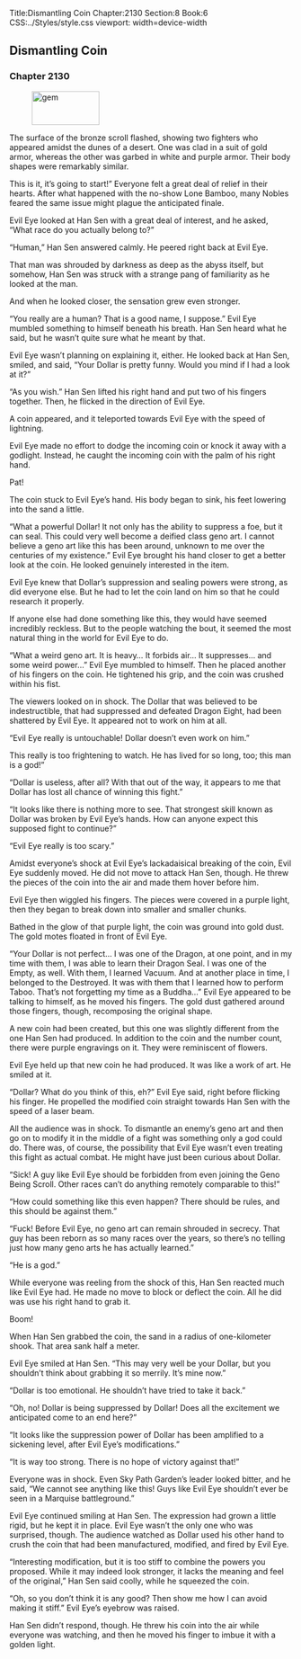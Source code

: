 Title:Dismantling Coin 
Chapter:2130 
Section:8 
Book:6 
CSS:../Styles/style.css 
viewport: width=device-width
  
## Dismantling Coin
### Chapter 2130 
<figure>
	<img src="../Images/gem.gif" alt="gem" id="gem" width="120" height="60" />
</figure>
  

  
  The surface of the bronze scroll flashed, showing two fighters who appeared amidst the dunes of a desert. One was clad in a suit of gold armor, whereas the other was garbed in white and purple armor. Their body shapes were remarkably similar.

This is it, it’s going to start!” Everyone felt a great deal of relief in their hearts. After what happened with the no-show Lone Bamboo, many Nobles feared the same issue might plague the anticipated finale.

Evil Eye looked at Han Sen with a great deal of interest, and he asked, “What race do you actually belong to?”

“Human,” Han Sen answered calmly. He peered right back at Evil Eye.

That man was shrouded by darkness as deep as the abyss itself, but somehow, Han Sen was struck with a strange pang of familiarity as he looked at the man.

And when he looked closer, the sensation grew even stronger.

“You really are a human? That is a good name, I suppose.” Evil Eye mumbled something to himself beneath his breath. Han Sen heard what he said, but he wasn’t quite sure what he meant by that.

Evil Eye wasn’t planning on explaining it, either. He looked back at Han Sen, smiled, and said, “Your Dollar is pretty funny. Would you mind if I had a look at it?”

“As you wish.” Han Sen lifted his right hand and put two of his fingers together. Then, he flicked in the direction of Evil Eye.

A coin appeared, and it teleported towards Evil Eye with the speed of lightning.

Evil Eye made no effort to dodge the incoming coin or knock it away with a godlight. Instead, he caught the incoming coin with the palm of his right hand.

Pat!

The coin stuck to Evil Eye’s hand. His body began to sink, his feet lowering into the sand a little.

“What a powerful Dollar! It not only has the ability to suppress a foe, but it can seal. This could very well become a deified class geno art. I cannot believe a geno art like this has been around, unknown to me over the centuries of my existence.” Evil Eye brought his hand closer to get a better look at the coin. He looked genuinely interested in the item.

Evil Eye knew that Dollar’s suppression and sealing powers were strong, as did everyone else. But he had to let the coin land on him so that he could research it properly.

If anyone else had done something like this, they would have seemed incredibly reckless. But to the people watching the bout, it seemed the most natural thing in the world for Evil Eye to do.

“What a weird geno art. It is heavy… It forbids air… It suppresses… and some weird power…” Evil Eye mumbled to himself. Then he placed another of his fingers on the coin. He tightened his grip, and the coin was crushed within his fist.

The viewers looked on in shock. The Dollar that was believed to be indestructible, that had suppressed and defeated Dragon Eight, had been shattered by Evil Eye. It appeared not to work on him at all.

“Evil Eye really is untouchable! Dollar doesn’t even work on him.”

This really is too frightening to watch. He has lived for so long, too; this man is a god!”

“Dollar is useless, after all? With that out of the way, it appears to me that Dollar has lost all chance of winning this fight.”

“It looks like there is nothing more to see. That strongest skill known as Dollar was broken by Evil Eye’s hands. How can anyone expect this supposed fight to continue?”

“Evil Eye really is too scary.”

Amidst everyone’s shock at Evil Eye’s lackadaisical breaking of the coin, Evil Eye suddenly moved. He did not move to attack Han Sen, though. He threw the pieces of the coin into the air and made them hover before him.

Evil Eye then wiggled his fingers. The pieces were covered in a purple light, then they began to break down into smaller and smaller chunks.

Bathed in the glow of that purple light, the coin was ground into gold dust. The gold motes floated in front of Evil Eye.

“Your Dollar is not perfect… I was one of the Dragon, at one point, and in my time with them, I was able to learn their Dragon Seal. I was one of the Empty, as well. With them, I learned Vacuum. And at another place in time, I belonged to the Destroyed. It was with them that I learned how to perform Taboo. That’s not forgetting my time as a Buddha…” Evil Eye appeared to be talking to himself, as he moved his fingers. The gold dust gathered around those fingers, though, recomposing the original shape.

A new coin had been created, but this one was slightly different from the one Han Sen had produced. In addition to the coin and the number count, there were purple engravings on it. They were reminiscent of flowers.

Evil Eye held up that new coin he had produced. It was like a work of art. He smiled at it.

“Dollar? What do you think of this, eh?” Evil Eye said, right before flicking his finger. He propelled the modified coin straight towards Han Sen with the speed of a laser beam.

All the audience was in shock. To dismantle an enemy’s geno art and then go on to modify it in the middle of a fight was something only a god could do. There was, of course, the possibility that Evil Eye wasn’t even treating this fight as actual combat. He might have just been curious about Dollar.

“Sick! A guy like Evil Eye should be forbidden from even joining the Geno Being Scroll. Other races can’t do anything remotely comparable to this!”

“How could something like this even happen? There should be rules, and this should be against them.”

“Fuck! Before Evil Eye, no geno art can remain shrouded in secrecy. That guy has been reborn as so many races over the years, so there’s no telling just how many geno arts he has actually learned.”

“He is a god.”

While everyone was reeling from the shock of this, Han Sen reacted much like Evil Eye had. He made no move to block or deflect the coin. All he did was use his right hand to grab it.

Boom!

When Han Sen grabbed the coin, the sand in a radius of one-kilometer shook. That area sank half a meter.

Evil Eye smiled at Han Sen. “This may very well be your Dollar, but you shouldn’t think about grabbing it so merrily. It’s mine now.”

“Dollar is too emotional. He shouldn’t have tried to take it back.”

“Oh, no! Dollar is being suppressed by Dollar! Does all the excitement we anticipated come to an end here?”

“It looks like the suppression power of Dollar has been amplified to a sickening level, after Evil Eye’s modifications.”

“It is way too strong. There is no hope of victory against that!”

Everyone was in shock. Even Sky Path Garden’s leader looked bitter, and he said, “We cannot see anything like this! Guys like Evil Eye shouldn’t ever be seen in a Marquise battleground.”

Evil Eye continued smiling at Han Sen. The expression had grown a little rigid, but he kept it in place. Evil Eye wasn’t the only one who was surprised, though. The audience watched as Dollar used his other hand to crush the coin that had been manufactured, modified, and fired by Evil Eye.

“Interesting modification, but it is too stiff to combine the powers you proposed. While it may indeed look stronger, it lacks the meaning and feel of the original,” Han Sen said coolly, while he squeezed the coin.

“Oh, so you don’t think it is any good? Then show me how I can avoid making it stiff.” Evil Eye’s eyebrow was raised.

Han Sen didn’t respond, though. He threw his coin into the air while everyone was watching, and then he moved his finger to imbue it with a golden light.
